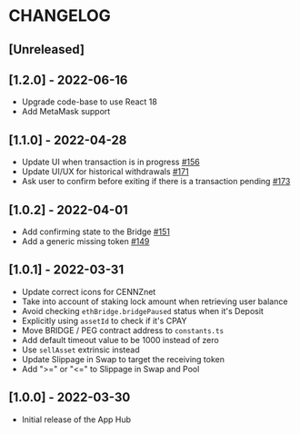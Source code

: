 # CHANGELOG

## [Unreleased]

## [1.2.0] - 2022-06-16

- Upgrade code-base to use React 18
- Add MetaMask support

## [1.1.0] - 2022-04-28

- Update UI when transaction is in progress [#156](https://github.com/cennznet/app-hub/pull/156)
- Update UI/UX for historical withdrawals [#171](https://github.com/cennznet/app-hub/pull/171)
- Ask user to confirm before exiting if there is a transaction pending [#173](https://github.com/cennznet/app-hub/pull/173)

## [1.0.2] - 2022-04-01

- Add confirming state to the Bridge [#151](https://github.com/cennznet/app-hub/pull/151)
- Add a generic missing token [#149](https://github.com/cennznet/app-hub/pull/149)

## [1.0.1] - 2022-03-31

- Update correct icons for CENNZnet
- Take into account of staking lock amount when retrieving user balance
- Avoid checking `ethBridge.bridgePaused` status when it's Deposit
- Explicitly using `assetId` to check if it's CPAY
- Move BRIDGE / PEG contract address to `constants.ts`
- Add default timeout value to be 1000 instead of zero
- Use `sellAsset` extrinsic instead
- Update Slippage in Swap to target the receiving token
- Add ">=" or "<=" to Slippage in Swap and Pool

## [1.0.0] - 2022-03-30

- Initial release of the App Hub
